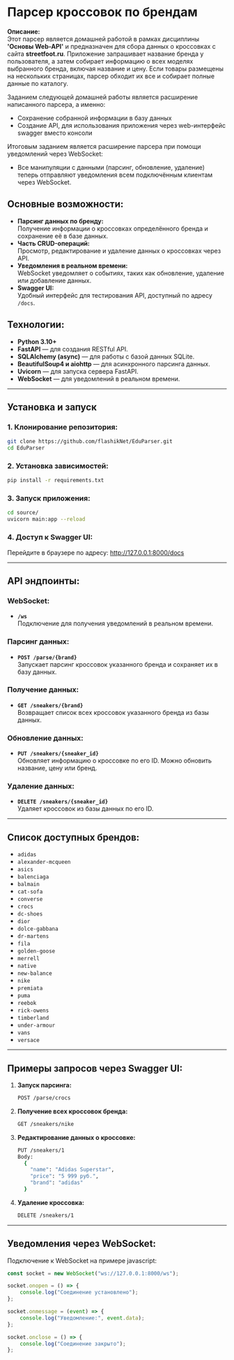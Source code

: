 # Парсер кроссовок по брендам

**Описание:**  
Этот парсер является домашней работой в рамках дисциплины **'Основы Web-API'** и предназначен для сбора данных о кроссовках с сайта **streetfoot.ru**. Приложение запрашивает название бренда у пользователя, а затем собирает информацию о всех моделях выбранного бренда, включая название и цену. Если товары размещены на нескольких страницах, парсер обходит их все и собирает полные данные по каталогу.

Заданием следующей домашней работы является расширение написанного парсера, а именно:
- Сохранение собранной информации в базу данных
- Создание API, для использования приложения через web-интерфейс swagger вместо консоли

Итоговым заданием является расширение парсера при помощи уведомлений через WebSocket: 
-  Все манипуляции с данными (парсинг, обновление, удаление) теперь отправляют уведомления всем подключённым клиентам через WebSocket.  

## Основные возможности:

- **Парсинг данных по бренду:**  
  Получение информации о кроссовках определённого бренда и сохранение её в базе данных.
- **Часть CRUD-операций:**  
  Просмотр, редактирование и удаление данных о кроссовках через API.
- **Уведомления в реальном времени:**  
  WebSocket уведомляет о событиях, таких как обновление, удаление или добавление данных.
- **Swagger UI:**  
  Удобный интерфейс для тестирования API, доступный по адресу `/docs`.

## Технологии:

- **Python 3.10+**
- **FastAPI** — для создания RESTful API.
- **SQLAlchemy (async)** — для работы с базой данных SQLite.
- **BeautifulSoup4 и aiohttp** — для асинхронного парсинга данных.
- **Uvicorn** — для запуска сервера FastAPI.
- **WebSocket** — для уведомлений в реальном времени.

---

## Установка и запуск

### 1. Клонирование репозитория:

```bash
git clone https://github.com/flashikNet/EduParser.git
cd EduParser
```

### 2. Установка зависимостей:

```bash
pip install -r requirements.txt
```

### 3. Запуск приложения:
```bash
cd source/
uvicorn main:app --reload
```

### 4. Доступ к Swagger UI:

Перейдите в браузере по адресу:
<http://127.0.0.1:8000/docs>

---

## API эндпоинты:

### WebSocket:
- **`/ws`**  
  Подключение для получения уведомлений в реальном времени.

### Парсинг данных:
- **`POST /parse/{brand}`**  
  Запускает парсинг кроссовок указанного бренда и сохраняет их в базу данных.

### Получение данных:
- **`GET /sneakers/{brand}`**  
  Возвращает список всех кроссовок указанного бренда из базы данных.

### Обновление данных:
- **`PUT /sneakers/{sneaker_id}`**  
  Обновляет информацию о кроссовке по его ID. Можно обновить название, цену или бренд.

### Удаление данных:
- **`DELETE /sneakers/{sneaker_id}`**  
  Удаляет кроссовок из базы данных по его ID.

---

## Список доступных брендов:

- `adidas`
- `alexander-mcqueen`
- `asics`
- `balenciaga`
- `balmain`
- `cat-sofa`
- `converse`
- `crocs`
- `dc-shoes`
- `dior`
- `dolce-gabbana`
- `dr-martens`
- `fila`
- `golden-goose`
- `merrell`
- `native`
- `new-balance`
- `nike`
- `premiata`
- `puma`
- `reebok`
- `rick-owens`
- `timberland`
- `under-armour`
- `vans`
- `versace`

---

## Примеры запросов через Swagger UI:

1. **Запуск парсинга:**
   ```bash
   POST /parse/crocs
   ```

2. **Получение всех кроссовок бренда:**
   ```bash
   GET /sneakers/nike
   ```

3. **Редактирование данных о кроссовке:**
    ```bash
    PUT /sneakers/1
    Body: 
      {
        "name": "Adidas Superstar",
        "price": "5 999 руб.",
        "brand": "adidas"   
      }
    ```

4. **Удаление кроссовка:**
   ```bash
   DELETE /sneakers/1
   ```

---

## Уведомления через WebSocket:

Подключение к WebSocket на примере javascript:

```javascript
const socket = new WebSocket("ws://127.0.0.1:8000/ws");

socket.onopen = () => {
    console.log("Соединение установлено");
};

socket.onmessage = (event) => {
    console.log("Уведомление:", event.data);
};

socket.onclose = () => {
    console.log("Соединение закрыто");
};
```